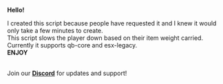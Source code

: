 **Hello!**

I created this script because people have requested it and I knew it would only take a few minutes to create.<br>
This script slows the player down based on their item weight carried.<br>
Currently it supports qb-core and esx-legacy.<br>
**ENJOY**<br><br>

Join our [**Discord**](https://discord.gg/eHh6ChAMwD) for updates and support!
